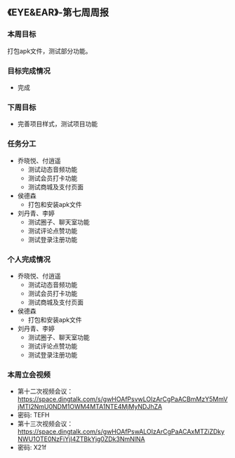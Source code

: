 ## 《EYE&EAR》-第七周周报

### 本周目标

打包apk文件，测试部分功能。

### 目标完成情况
  - 完成

### 下周目标
  - 完善项目样式，测试项目功能

### 任务分工
* 乔晓悦、付逍遥
    * 测试动态音频功能
    * 测试会员打卡功能
    * 测试商城及支付页面
* 侯德森 
    * 打包和安装apk文件
* 刘丹青、李婷
    * 测试圈子、聊天室功能
    * 测试评论点赞功能
    * 测试登录注册功能
    
### 个人完成情况
* 乔晓悦、付逍遥
    * 测试动态音频功能
    * 测试会员打卡功能
    * 测试商城及支付页面
* 侯德森 
    * 打包和安装apk文件
* 刘丹青、李婷
    * 测试圈子、聊天室功能
    * 测试评论点赞功能
    * 测试登录注册功能

### 本周立会视频
* 第十二次视频会议：https://space.dingtalk.com/s/gwHOAfPsvwLOIzArCgPaACBmMzY5MmVjMTI2NmU0NDM1OWM4MTA1NTE4MjMyNDJhZA 
* 密码: TEFH
* 第十三次视频会议：https://space.dingtalk.com/s/gwHOAfPswALOIzArCgPaACAxMTZiZDkyNWU1OTE0NzFiYjI4ZTBkYjg0ZDk3NmNlNA 
* 密码: X21f





